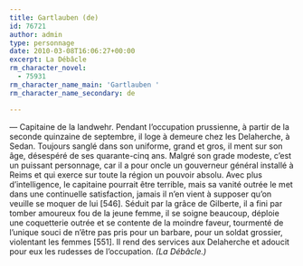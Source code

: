 ```yaml
---
title: Gartlauben (de)
id: 76721
author: admin
type: personnage
date: 2010-03-08T16:06:27+00:00
excerpt: La Débâcle
rm_character_novel:
  - 75931
rm_character_name_main: 'Gartlauben '
rm_character_name_secondary: de

---
```

— Capitaine de la landwehr. Pendant l&rsquo;occupation prussienne, à partir de la seconde quinzaine de septembre, il loge à demeure chez les Delaherche, à Sedan. Toujours sanglé dans son uniforme, grand et gros, il ment sur son âge, désespéré de ses quarante-cinq ans. Malgré son grade modeste, c&rsquo;est un puissant personnage, car il a pour oncle un gouverneur général installé à Reims et qui exerce sur toute la région un pouvoir absolu. Avec plus d&rsquo;intelligence, le capitaine pourrait être terrible, mais sa vanité outrée le met dans une continuelle satisfaction, jamais il n&rsquo;en vient à supposer qu&rsquo;on veuille se moquer de lui [546]. Séduit par la grâce de Gilberte, il a fini par tomber amoureux fou de la jeune femme, il se soigne beaucoup, déploie une coquetterie outrée et se contente de la moindre faveur, tourmenté de l&rsquo;unique souci de n&rsquo;être pas pris pour un barbare, pour un soldat grossier, violentant les femmes [551]. Il rend des services aux Delaherche et adoucit pour eux les rudesses de l&rsquo;occupation. _(La Débâcle.)_